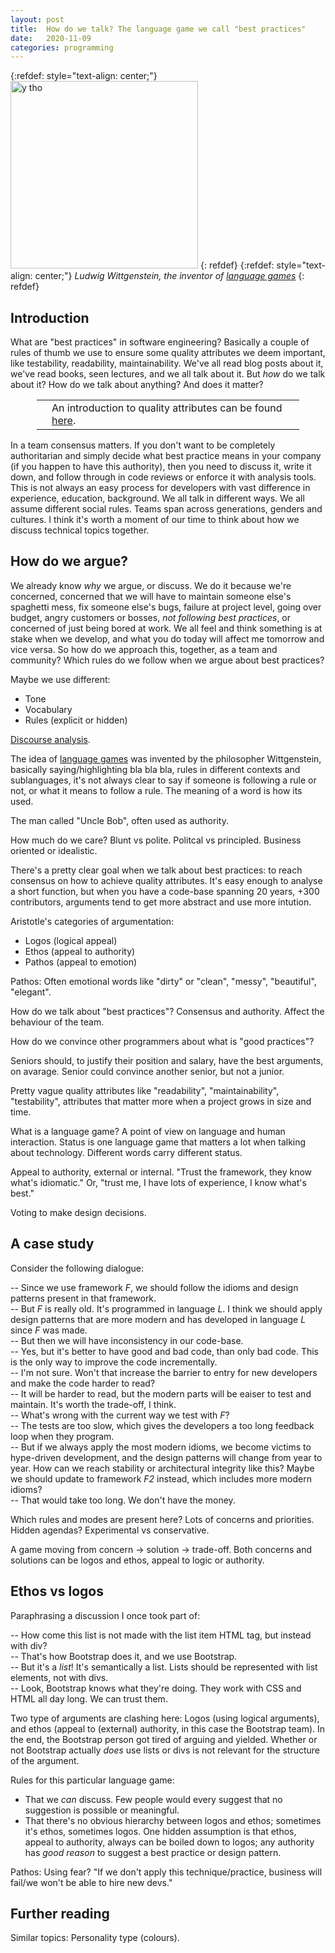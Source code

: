 ```yaml
---
layout: post
title:  How do we talk? The language game we call "best practices"
date:   2020-11-09
categories: programming
---
```


{:refdef: style="text-align: center;"}
<img src="{{ site.url }}/assets/img/wittgenstein.jpg" alt="y tho" height="300px"/>
{: refdef}
{:refdef: style="text-align: center;"}
*Ludwig Wittgenstein, the inventor of [language games](https://plato.stanford.edu/entries/wittgenstein/#LangGameFamiRese)*
{: refdef}

## Introduction

What are "best practices" in software engineering? Basically a couple of rules of thumb we use to ensure some quality attributes we deem important, like testability, readability, maintainability. We've all read blog posts about it, we've read books, seen lectures, and we all talk about it. But _how_ do we talk about it? How do we talk about anything? And does it matter?

<div style='margin: 1em 3em;'>
<table>
<tr>
<td><span class='fa fa-icon fa-info-circle fa-2x'></span></td>
<td>An introduction to quality attributes can be found <a href="https://medium.com/@nvashanin/quality-attributes-in-software-architecture-3844ea482732">here</a>.</td>
</tr>
</table>
</div>

In a team consensus matters. If you don't want to be completely authoritarian and simply decide what best practice means in your company (if you happen to have this authority), then you need to discuss it, write it down, and follow through in code reviews or enforce it with analysis tools. This is not always an easy process for developers with vast difference in experience, education, background. We all talk in different ways. We all assume different social rules. Teams span across generations, genders and cultures. I think it's worth a moment of our time to think about how we discuss technical topics together.

## How do we argue?

We already know _why_ we argue, or discuss. We do it because we're concerned, concerned that we will have to maintain someone else's spaghetti mess, fix someone else's bugs, failure at project level, going over budget, angry customers or bosses, _not following best practices_, or concerned of just being bored at work. We all feel and think something is at stake when we develop, and what you do today will affect me tomorrow and vice versa. So how do we approach this, together, as a team and community? Which rules do we follow when we argue about best practices?

Maybe we use different:

* Tone
* Vocabulary
* Rules (explicit or hidden)

[Discourse analysis](https://en.wikipedia.org/wiki/Discourse_analysis).

The idea of [language games](https://en.wikipedia.org/wiki/Language_game_(philosophy)) was invented by the philosopher Wittgenstein, basically saying/highlighting bla bla bla, rules in different contexts and sublanguages, it's not always clear to say if someone is following a rule or not, or what it means to follow a rule. The meaning of a word is how its used.

The man called "Uncle Bob", often used as authority.

How much do we care? Blunt vs polite. Politcal vs principled. Business oriented or idealistic.

There's a pretty clear goal when we talk about best practices: to reach consensus on how to achieve quality attributes. It's easy enough to analyse a short function, but when you have a code-base spanning 20 years, +300 contributors, arguments tend to get more abstract and use more intution.

Aristotle's categories of argumentation:

* Logos (logical appeal)
* Ethos (appeal to authority)
* Pathos (appeal to emotion)

Pathos: Often emotional words like "dirty" or "clean", "messy", "beautiful", "elegant".

How do we talk about "best practices"? Consensus and authority. Affect the behaviour of the team.

How do we convince other programmers about what is "good practices"?

Seniors should, to justify their position and salary, have the best arguments, on avarage. Senior could convince another senior, but not a junior.

Pretty vague quality attributes like "readability", "maintainability", "testability", attributes that matter more when a project grows in size and time.

What is a language game? A point of view on language and human interaction. Status is one language game that matters a lot when talking about technology. Different words carry different status.

Appeal to authority, external or internal. "Trust the framework, they know what's idiomatic." Or, "trust me, I have lots of experience, I know what's best."

Voting to make design decisions.

## A case study

Consider the following dialogue:

-- Since we use framework *F*, we should follow the idioms and design patterns present in that framework.<br/>
-- But *F* is really old. It's programmed in language *L*. I think we should apply design patterns that are more modern and has developed in language *L* since *F* was made.<br/>
-- But then we will have inconsistency in our code-base.<br/>
-- Yes, but it's better to have good and bad code, than only bad code. This is the only way to improve the code incrementally.<br/>
-- I'm not sure. Won't that increase the barrier to entry for new developers and make the code harder to read?<br/>
-- It will be harder to read, but the modern parts will be eaiser to test and maintain. It's worth the trade-off, I think.<br/>
-- What's wrong with the current way we test with *F*?<br/>
-- The tests are too slow, which gives the developers a too long feedback loop when they program.<br/>
-- But if we always apply the most modern idioms, we become victims to hype-driven development, and the design patterns will change from year to year. How can we reach stability or architectural integrity like this? Maybe we should update to framework *F2* instead, which includes more modern idioms?<br/>
-- That would take too long. We don't have the money.<br/>

Which rules and modes are present here? Lots of concerns and priorities. Hidden agendas? Experimental vs conservative.

A game moving from concern -> solution -> trade-off. Both concerns and solutions can be logos and ethos, appeal to logic or authority.

## Ethos vs logos

Paraphrasing a discussion I once took part of:

-- How come this list is not made with the list item HTML tag, but instead with div?<br/>
-- That's how Bootstrap does it, and we use Bootstrap.<br/>
-- But it's a _list_! It's semantically a list. Lists should be represented with list elements, not with divs.<br/>
-- Look, Bootstrap knows what they're doing. They work with CSS and HTML all day long. We can trust them.<br/>

Two type of arguments are clashing here: Logos (using logical arguments), and ethos (appeal to (external) authority, in this case the Bootstrap team). In the end, the Bootstrap person got tired of arguing and yielded. Whether or not Bootstrap actually _does_ use lists or divs is not relevant for the structure of the argument.

Rules for this particular language game:

* That we _can_ discuss. Few people would every suggest that no suggestion is possible or meaningful.
* That there's no obvious hierarchy between logos and ethos; sometimes it's ethos, sometimes logos. One hidden assumption is that ethos, appeal to authority, always can be boiled down to logos; any authority has _good reason_ to suggest a best practice or design pattern.

Pathos: Using fear? "If we don't apply this technique/practice, business will fail/we won't be able to hire new devs."

## Further reading

Similar topics: Personality type (colours).
